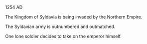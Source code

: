 1254 AD

The Kingdom of Syldavia is being invaded by the Northern Empire.

The Syldavian army is outnumbered and outmatched.

One lone soldier decides to take on the emperor himself.

